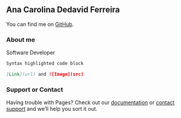 ## Ana Carolina Dedavid Ferreira

You can find me on [GitHub](https://github.com/anacarolina-f).

### About me

Software Developer

```markdown
Syntax highlighted code block

[Link](url) and ![Image](src)
```

### Support or Contact

Having trouble with Pages? Check out our [documentation](https://help.github.com/categories/github-pages-basics/) or [contact support](https://github.com/contact) and we’ll help you sort it out.
